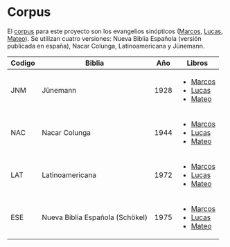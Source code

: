 

# Corpus

El [corpus](https://github.com/GIL-UNAM/SpanishParaphraseCorpora/tree/main/Biblias) para este proyecto son los evangelios sinópticos ([Marcos](https://github.com/GIL-UNAM/Alineamiento-Biblias/tree/main/ProgramaPares/Biblias/BibliasAlineadas/Marcos), [Lucas](https://github.com/GIL-UNAM/Alineamiento-Biblias/tree/main/ProgramaPares/Biblias/BibliasAlineadas/Lucas), [Mateo](https://github.com/GIL-UNAM/Alineamiento-Biblias/tree/main/ProgramaPares/Biblias/BibliasAlineadas/Mateo)). Se utilizan cuatro versiones: Nueva Biblia Española (versión publicada en españa), Nacar Colunga, Latinoamericana y Jünemann.

| Codigo | Biblia | Año | Libros |
| --- | --- | --- | --- |
| JNM | Jünemann | 1928 | <ul><li>[Marcos](https://github.com/GIL-UNAM/Alineamiento-Biblias/blob/main/ProgramaPares/Biblias/BibliasAlineadas/Marcos/JNMMAR.txt)</li> <li>[Lucas](https://github.com/GIL-UNAM/Alineamiento-Biblias/blob/main/ProgramaPares/Biblias/BibliasAlineadas/Lucas/JNMLUC.txt)</li> <li>[Mateo](https://github.com/GIL-UNAM/Alineamiento-Biblias/blob/main/ProgramaPares/Biblias/BibliasAlineadas/Mateo/JNMMAT.txt)</li></ul> |
| NAC | Nacar Colunga | 1944 |  <ul><li>[Marcos](https://github.com/GIL-UNAM/Alineamiento-Biblias/blob/main/ProgramaPares/Biblias/BibliasAlineadas/Marcos/NACMAR.txt)</li> <li>[Lucas](https://github.com/GIL-UNAM/Alineamiento-Biblias/blob/main/ProgramaPares/Biblias/BibliasAlineadas/Lucas/NACLUC.txt)</li> <li>[Mateo](https://github.com/GIL-UNAM/Alineamiento-Biblias/blob/main/ProgramaPares/Biblias/BibliasAlineadas/Mateo/NACMAT.txt)</li></ul>  |
| LAT | Latinoamericana | 1972 |  <ul><li>[Marcos](https://github.com/GIL-UNAM/Alineamiento-Biblias/blob/main/ProgramaPares/Biblias/BibliasAlineadas/Marcos/LATMAR.txt)</li> <li>[Lucas](https://github.com/GIL-UNAM/Alineamiento-Biblias/blob/main/ProgramaPares/Biblias/BibliasAlineadas/Lucas/LATLUC.txt)</li> <li>[Mateo](https://github.com/GIL-UNAM/Alineamiento-Biblias/blob/main/ProgramaPares/Biblias/BibliasAlineadas/Mateo/LATMAT.txt)</li></ul>  |
| ESE | Nueva Biblia Española (Schökel) | 1975 |  <ul><li>[Marcos](https://github.com/GIL-UNAM/Alineamiento-Biblias/blob/main/ProgramaPares/Biblias/BibliasAlineadas/Marcos/ESEMAR.txt)</li> <li>[Lucas](https://github.com/GIL-UNAM/Alineamiento-Biblias/blob/main/ProgramaPares/Biblias/BibliasAlineadas/Lucas/ESELUC.txt)</li> <li>[Mateo](https://github.com/GIL-UNAM/Alineamiento-Biblias/blob/main/ProgramaPares/Biblias/BibliasAlineadas/Mateo/ESEMAT.txt)</li></ul>  |
